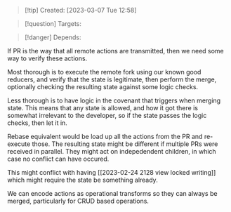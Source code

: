 
>[!tip] Created: [2023-03-07 Tue 12:58]

>[!question] Targets: 

>[!danger] Depends: 

If PR is the way that all remote actions are transmitted, then we need some way to verify these actions.

Most thorough is to execute the remote fork using our known good reducers, and verify that the state is legitimate, then perform the merge, optionally checking the resulting state against some logic checks.

Less thorough is to have logic in the covenant that triggers when merging state.  This means that any state is allowed, and how it got there is somewhat irrelevant to the developer, so if the state passes the logic checks, then let it in.

Rebase equivalent would be load up all the actions from the PR and re-execute those.
The resulting state might be different if multiple PRs were received in parallel.
They might act on indepedendent children, in which case no conflict can have occured.

This might conflict with having [[2023-02-24 2128 view locked writing]] which might require the state be something already.

We can encode actions as operational transforms so they can always be merged, particularly for CRUD based operations.